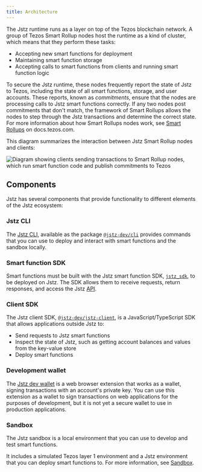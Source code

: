 ```yaml
---
title: Architecture
---
```


The Jstz runtime runs as a layer on top of the Tezos blockchain network.
A group of Tezos Smart Rollup nodes host the runtime as a kind of cluster, which means that they perform these tasks:

- Accepting new smart functions for deployment
- Maintaining smart function storage
- Accepting calls to smart functions from clients and running smart function logic

To secure the Jstz runtime, these nodes frequently report the state of Jstz to Tezos, including the state of all smart functions, storage, and user accounts.
These reports, known as _commitments_, ensure that the nodes are processing calls to Jstz smart functions correctly.
If any two nodes post commitments that don't match, the framework of Smart Rollups allows the nodes to step through the Jstz transactions and determine the correct state.
For more information about how Smart Rollups nodes work, see [Smart Rollups](https://docs.tezos.com/architecture/smart-rollups) on docs.tezos.com.

This diagram summarizes the interaction between Jstz Smart Rollup nodes and clients:

![Diagram showing clients sending transactions to Smart Rollup nodes, which run smart function code and publish commitments to Tezos](/img/architecture.png)

## Components

Jstz has several components that provide functionality to different elements of the Jstz ecosystem:

### Jstz CLI

The [Jstz CLI](/cli), available as the package [`@jstz-dev/cli`](https://www.npmjs.com/package/@jstz-dev/cli) provides commands that you can use to deploy and interact with smart functions and the sandbox locally.

### Smart function SDK

Smart functions must be built with the Jstz smart function SDK, [`jstz_sdk`](https://www.npmjs.com/package/jstz_sdk), to be deployed on Jstz.
The SDK allows them to receive requests, return responses, and access the Jstz [API](/api/).

### Client SDK

The Jstz client SDK, [`@jstz-dev/jstz-client`](https://www.npmjs.com/package/@jstz-dev/jstz-client), is a JavaScript/TypeScript SDK that allows applications outside Jstz to:

- Send requests to Jstz smart functions
- Inspect the state of Jstz, such as getting account balances and values from the key-value store
- Deploy smart functions

### Development wallet

The [Jstz dev wallet](https://github.com/jstz-dev/dev-wallet) is a web browser extension that works as a wallet, signing transactions with an account's private key.
You can use this extension as a wallet to sign transactions on web applications for the purposes of development, but it is not yet a secure wallet to use in production applications.

### Sandbox

The Jstz sandbox is a local environment that you can use to develop and test smart functions.

It includes a simulated Tezos layer 1 environment and a Jstz environment that you can deploy smart functions to.
For more information, see [Sandbox](/sandbox).
